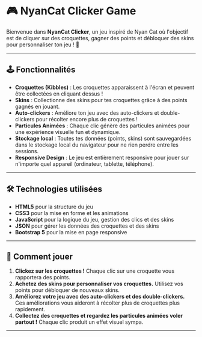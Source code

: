 # 🎮 NyanCat Clicker Game

Bienvenue dans **NyanCat Clicker**, un jeu inspiré de Nyan Cat où l'objectif est de cliquer sur des croquettes, gagner des points et débloquer des skins pour personnaliser ton jeu ! 🚀

---

## 🕹️ Fonctionnalités

- **Croquettes (Kibbles)** : Les croquettes apparaissent à l'écran et peuvent être collectées en cliquant dessus !
- **Skins** : Collectionne des skins pour tes croquettes grâce à des points gagnés en jouant.
- **Auto-clickers** : Améliore ton jeu avec des auto-clickers et double-clickers pour récolter encore plus de croquettes !
- **Particules Animées** : Chaque clic génère des particules animées pour une expérience visuelle fun et dynamique.
- **Stockage local** : Toutes tes données (points, skins) sont sauvegardées dans le stockage local du navigateur pour ne rien perdre entre les sessions.
- **Responsive Design** : Le jeu est entièrement responsive pour jouer sur n'importe quel appareil (ordinateur, tablette, téléphone).
  
---

## 🛠️ Technologies utilisées

- **HTML5** pour la structure du jeu
- **CSS3** pour la mise en forme et les animations
- **JavaScript** pour la logique du jeu, gestion des clics et des skins
- **JSON** pour gérer les données des croquettes et des skins
- **Bootstrap 5** pour la mise en page responsive

---

## 🎨 Comment jouer

1. **Clickez sur les croquettes !** Chaque clic sur une croquette vous rapportera des points.
2. **Achetez des skins pour personnaliser vos croquettes.** Utilisez vos points pour débloquer de nouveaux skins.
3. **Améliorez votre jeu avec des auto-clickers et des double-clickers.** Ces améliorations vous aideront à récolter plus de croquettes plus rapidement.
4. **Collectez des croquettes et regardez les particules animées voler partout !** Chaque clic produit un effet visuel sympa.

---
